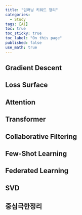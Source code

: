 ```yaml
---
title: "딥러닝 키워드 정리"
categories:
  - Study
tags: [AI]
toc: true
toc_sticky: true
toc_label: "On this page"
published: false
use_math: true
---
```


## Gradient Descent

## Loss Surface

## Attention

## Transformer

## Collaborative Filtering

## Few-Shot Learning

## Federated Learning

## SVD

## 중심극한정리